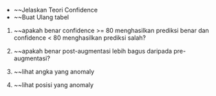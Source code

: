 - ~~Jelaskan Teori Confidence
- ~~Buat Ulang tabel

1. ~~apakah benar confidence >= 80 menghasilkan prediksi benar dan confidence < 80 menghasilkan prediksi salah?

2. ~~apakah benar post-augmentasi lebih bagus daripada pre-augmentasi? 

3. ~~lihat angka yang anomaly

4. ~~lihat posisi yang anomaly